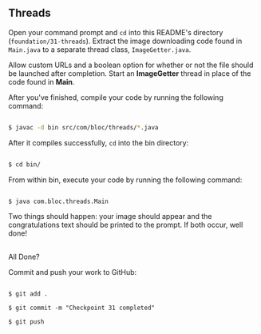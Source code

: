 ## Threads



Open your command prompt and `cd` into this README's directory (`foundation/31-threads`). 
Extract the image downloading code found in `Main.java` to a separate thread class, `ImageGetter.java`.



Allow custom URLs and a boolean option for whether or not the file should be launched after completion. 
Start an **ImageGetter** thread in place of the code found in **Main**.



After you've finished, compile your code by running the following command:


```bash

$ javac -d bin src/com/bloc/threads/*.java

```



After it compiles successfully, `cd` into the bin directory:


```bash

$ cd bin/

```



From within bin, execute your code by running the following command:


```bash

$ java com.bloc.threads.Main

```



Two things should happen: your image should appear and the congratulations text should be printed to the prompt. 
If both occur, well done!

## 

All Done?



Commit and push your work to GitHub:


```bash(/Users/your_user_name/where/you/keep/your/work/android-source)

$ git add .

$ git commit -m "Checkpoint 31 completed"

$ git push
```